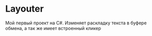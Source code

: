 # Layouter

Мой первый проект на C#. Изменяет раскладку текста в буфере обмена, а так же имеет встроенный кликер
